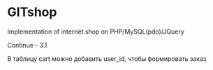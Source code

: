 GITshop
=======

Implementation of internet shop on PHP/MySQL(pdo)/JQuery


Continue - 3.1

В таблицу cart можно добавить user_id, чтобы формировать заказ
